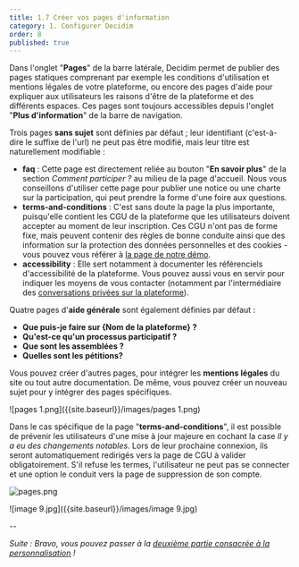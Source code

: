 ```yaml
---
title: 1.7 Créer vos pages d'information
category: 1. Configurer Decidim
order: 8
published: true
---
```

Dans l'onglet "**Pages**" de la barre latérale, Decidim permet de publier des pages statiques comprenant par exemple les conditions d'utilisation et mentions légales de votre plateforme, ou encore des pages d'aide pour expliquer aux utilisateurs les raisons d'être de la plateforme et des différents espaces. Ces pages sont toujours accessibles depuis l'onglet "**Plus d'information**" de la barre de navigation.

Trois pages **sans sujet** sont définies par défaut ; leur identifiant (c'est-à-dire le suffixe de l'url) ne peut pas être modifié, mais leur titre est naturellement modifiable :
* **faq** : Cette page est directement reliée au bouton "**En savoir plus**" de la section *Comment participer ?* au milieu de la page d'accueil. Nous vous conseillons d'utiliser cette page pour publier une notice ou une charte sur la participation, qui peut prendre la forme d'une foire aux questions.
* **terms-and-conditions** : C'est sans doute la page la plus importante, puisqu'elle contient les CGU de la plateforme que les utilisateurs doivent accepter au moment de leur inscription. Ces CGU n'ont pas de forme fixe, mais peuvent contenir des règles de bonne conduite ainsi que des information sur la protection des données personnelles et des cookies - vous pouvez vous référer à [la page de notre démo](https://demo.decidim.opensourcepolitics.eu/pages/terms-and-conditions).
* **accessibility** : Elle sert notamment à documenter les référenciels d'accessibilité de la plateforme. Vous pouvez aussi vous en servir pour indiquer les moyens de vous contacter (notamment par l'intermédiaire des [conversations privées sur la plateforme]({{site.baseurl}}/2-utilisateurs/6-convertations-privees/)).

Quatre pages d'**aide générale** sont également définies par défaut : 
* **Que puis-je faire sur {Nom de la plateforme} ?** 
* **Qu'est-ce qu'un processus participatif ?**
* **Que sont les assemblées ?** 
* **Quelles sont les pétitions?**

Vous pouvez créer d'autres pages, pour intégrer les **mentions légales** du site ou tout autre documentation.
De même, vous pouvez créer un nouveau sujet pour y intégrer des pages spécifiques. 

![pages 1.png]({{site.baseurl}}/images/pages 1.png)

Dans le cas spécifique de la page "**terms-and-conditions**", il est possible de prévenir les utilisateurs d'une mise à jour majeure en cochant la case *Il y a eu des changements notables*. Lors de leur prochaine connexion, ils seront automatiquement redirigés vers la page de CGU à valider obligatoirement. S'il refuse les termes, l'utilisateur ne peut pas se connecter et une option le conduit vers la page de suppression de son compte.

![pages.png]({{site.baseurl}}/images/pages.png)

![image 9.jpg]({{site.baseurl}}/images/image 9.jpg)

--

*Suite : Bravo, vous pouvez passer à la [deuxième partie consacrée à la personnalisation]({{site.baseurl}}/2-personnalisation/0-index/) !*
